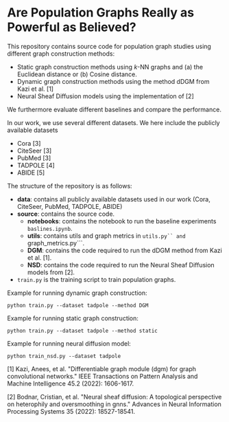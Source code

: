 # Are Population Graphs Really as Powerful as Believed?

This repository contains source code for population graph studies using different graph construction methods:
- Static graph construction methods using $k$-NN graphs and (a) the Euclidean distance or (b) Cosine distance.
- Dynamic graph construction methods using the method dDGM from Kazi et al. [1]
- Neural Sheaf Diffusion models using the implementation of [2]

We furthermore evaluate different baselines and compare the performance.

In our work, we use several different datasets. We here include the publicly available datasets
- Cora [3]
- CiteSeer [3]
- PubMed [3]
- TADPOLE [4]
- ABIDE [5]

The structure of the repository is as follows:
- **data**: contains all publicly available datasets used in our work (Cora, CiteSeer, PubMed, TADPOLE, ABIDE)
- **source**: contains the source code.
    - **notebooks**: contains the notebook to run the baseline experiments ```baslines.ipynb```.
    - **utils**: contains utils and graph metrics in ```utils.py`` and ```graph_metrics.py```.
    - **DGM**: contains the code required to run the dDGM method from Kazi et al. [1].
    - **NSD**: contains the code required to run the Neural Sheaf Diffusion models from [2].
- ```train.py``` is the training script to train population graphs.

Example for running dynamic graph construction:

```
python train.py --dataset tadpole --method DGM
```

Example for running static graph construction:

```
python train.py --dataset tadpole --method static
```

Example for running neural diffusion model:

```
python train_nsd.py --dataset tadpole
```



[1] Kazi, Anees, et al. "Differentiable graph module (dgm) for graph convolutional networks." IEEE Transactions on Pattern Analysis and Machine Intelligence 45.2 (2022): 1606-1617.

[2] Bodnar, Cristian, et al. "Neural sheaf diffusion: A topological perspective on heterophily and oversmoothing in gnns." Advances in Neural Information Processing Systems 35 (2022): 18527-18541.
